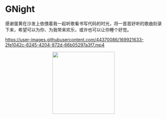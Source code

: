 # GNight

感谢蛋黄在沙发上依偎着我一起听歌看书写代码的时光，将一首首好听的歌曲刻录下来，希望可以为你、为我带来欢乐，或许也可以让你睡个好觉。

https://user-images.githubusercontent.com/44370086/169921633-2fe1042c-6245-4204-872d-66b05297a3f7.mp4

<div align="center"><img width="200" alt="" src="https://user-images.githubusercontent.com/44370086/169789967-fb27405b-325e-4d6d-90b6-7e21cd5b6dd7.png"></div>
